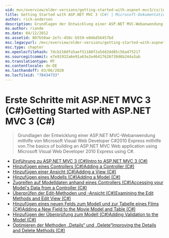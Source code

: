 ```yaml
---
uid: mvc/overview/older-versions/getting-started-with-aspnet-mvc3/cs/index
title: Getting Started with ASP.NET MVC 3 (C#) | Microsoft-Dokumentation
author: rick-anderson
description: Grundlagen der Entwicklung einer ASP.NET MVC-Webanwendung mithilfe von Microsoft Visual Web Developer C#2010 Express mithilfe von.
ms.author: riande
ms.date: 04/12/2012
ms.assetid: 807b50ae-2e7c-450c-b559-e04bd56457bd
msc.legacyurl: /mvc/overview/older-versions/getting-started-with-aspnet-mvc3/cs
msc.type: chapter
ms.openlocfilehash: 7dcb210dfa5aef51188f2a5dd2dd85c56a475217
ms.sourcegitcommit: e7e91932a6e91a63e2e46417626f39d6b244a3ab
ms.translationtype: MT
ms.contentlocale: de-DE
ms.lasthandoff: 03/06/2020
ms.locfileid: "78434733"
---
```

# <a name="getting-started-with-aspnet-mvc-3-c"></a><span data-ttu-id="34607-103">Erste Schritte mit ASP.NET MVC 3 (C#)</span><span class="sxs-lookup"><span data-stu-id="34607-103">Getting Started with ASP.NET MVC 3 (C#)</span></span>

> <span data-ttu-id="34607-104">Grundlagen der Entwicklung einer ASP.NET MVC-Webanwendung mithilfe von Microsoft Visual Web Developer C#2010 Express mithilfe von.</span><span class="sxs-lookup"><span data-stu-id="34607-104">The basics of building an ASP.NET MVC Web application using Microsoft Visual Web Developer 2010 Express using C#.</span></span>

- [<span data-ttu-id="34607-105">Einführung zu ASP.NET MVC 3 (C#)</span><span class="sxs-lookup"><span data-stu-id="34607-105">Intro to ASP.NET MVC 3 (C#)</span></span>](intro-to-aspnet-mvc-3.md)
- [<span data-ttu-id="34607-106">Hinzufügen eines Controllers (C#)</span><span class="sxs-lookup"><span data-stu-id="34607-106">Adding a Controller (C#)</span></span>](adding-a-controller.md)
- [<span data-ttu-id="34607-107">Hinzufügen einer Ansicht (C#)</span><span class="sxs-lookup"><span data-stu-id="34607-107">Adding a View (C#)</span></span>](adding-a-view.md)
- [<span data-ttu-id="34607-108">Hinzufügen eines Modells (C#)</span><span class="sxs-lookup"><span data-stu-id="34607-108">Adding a Model (C#)</span></span>](adding-a-model.md)
- [<span data-ttu-id="34607-109">Zugreifen auf Modelldaten anhand eines Controllers (C#)</span><span class="sxs-lookup"><span data-stu-id="34607-109">Accessing your Model's Data from a Controller (C#)</span></span>](accessing-your-models-data-from-a-controller.md)
- [<span data-ttu-id="34607-110">Überprüfen der Edit-Methoden und -Ansicht (C#)</span><span class="sxs-lookup"><span data-stu-id="34607-110">Examining the Edit Methods and Edit View (C#)</span></span>](examining-the-edit-methods-and-edit-view.md)
- [<span data-ttu-id="34607-111">Hinzufügen eines neuen Felds zum Modell und zur Tabelle eines Films (C#)</span><span class="sxs-lookup"><span data-stu-id="34607-111">Adding a New Field to the Movie Model and Table (C#)</span></span>](adding-a-new-field.md)
- [<span data-ttu-id="34607-112">Hinzufügen der Überprüfung zum Modell (C#)</span><span class="sxs-lookup"><span data-stu-id="34607-112">Adding Validation to the Model (C#)</span></span>](adding-validation-to-the-model.md)
- [<span data-ttu-id="34607-113">Optimieren der Methoden „Details“ und „Delete“</span><span class="sxs-lookup"><span data-stu-id="34607-113">Improving the Details and Delete Methods (C#)</span></span>](improving-the-details-and-delete-methods.md)
